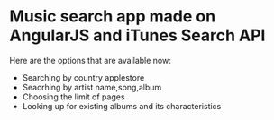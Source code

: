 <h1>Music search app made on AngularJS and iTunes Search API</h1>
<p>Here are the options that are available now:</p>
<ul>
  <li>Searching by country applestore</li>
  <li>Seacrhing by artist name,song,album</li>
  <li>Choosing the limit of pages</li>
  <li>Looking up for existing albums and its characteristics</li>
</ul>